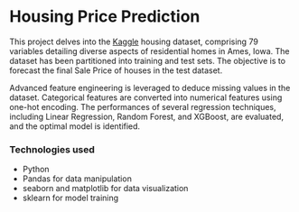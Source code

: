 # Housing Price Prediction


This project delves into the [Kaggle](https://www.kaggle.com/competitions/home-data-for-ml-course/data) housing dataset, comprising 79 variables detailing diverse aspects of residential homes in Ames, Iowa. The dataset has been partitioned into training and test sets. The objective is to forecast the final Sale Price of houses in the test dataset.

Advanced feature engineering is leveraged to deduce missing values in the dataset. Categorical features are converted into numerical features using one-hot encoding. The performances of several regression techniques, including Linear Regression, Random Forest, and XGBoost, are evaluated, and the optimal model is identified.

### Technologies used
- Python
- Pandas for data manipulation
- seaborn and matplotlib for data visualization
- sklearn for model training
